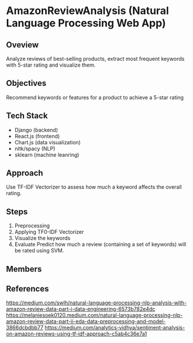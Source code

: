 # AmazonReviewAnalysis (Natural Language Processing Web App)


Oveview
---
Analyze reviews of best-selling products, extract most frequent keywords with 5-star rating and visualize them.


Objectives
---
Recommend keywords or features for a product to achieve a 5-star rating


Tech Stack
---
- Django (backend)
- React.js (frontend)
- Chart.js (data visualization)
- nltk/spacy (NLP)
- sklearn (machine leanring)


Approach
---
Use TF-IDF Vectorizer to assess how much a keyword affects the overall rating.


Steps
---
1. Preprocessing
2. Applying TF0-IDF Vectorizer
3. Visualize the keywords
4. Evaluate
Predict how much a review (containing a set of keywords) will be rated using SVM.
 


Members
---



References
---
https://medium.com/swlh/natural-language-processing-nlp-analysis-with-amazon-review-data-part-i-data-engineering-6573b782e4dc
https://melaniesoek0120.medium.com/natural-language-processing-nlp-amazon-review-data-part-ii-eda-data-preprocessing-and-model-3866dcbdbb77
https://medium.com/analytics-vidhya/sentiment-analysis-on-amazon-reviews-using-tf-idf-approach-c5ab4c36e7a1

